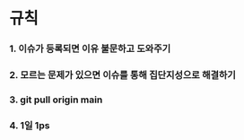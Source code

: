 # 규칙
### 1. 이슈가 등록되면 이유 불문하고 도와주기
### 2. 모르는 문제가 있으면 이슈를 통해 집단지성으로 해결하기
### 3. git pull origin main
### 4. 1일 1ps
